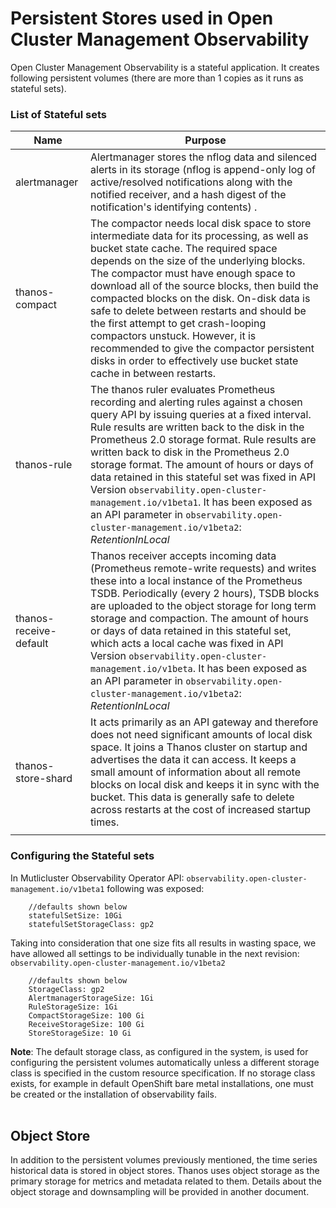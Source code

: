 # Persistent Stores used in Open Cluster Management Observability

Open Cluster Management Observability is a stateful application. It creates following persistent volumes (there are more than 1 copies as it runs as stateful sets).

### List of Stateful sets

| Name | Purpose |
| ----------- | ----------- |
| alertmanager | Alertmanager stores the nflog data and silenced alerts in its storage (nflog is append-only log of active/resolved notifications along with the notified receiver, and a hash digest of the notification's identifying contents) .|
| thanos-compact | The compactor needs local disk space to store intermediate data for its processing, as well as bucket state cache. The required space depends on the size of the underlying blocks. The compactor must have enough space to download all of the source blocks, then build the compacted blocks on the disk. On-disk data is safe to delete between restarts and should be the first attempt to get crash-looping compactors unstuck. However, it is recommended to give the compactor persistent disks in order to effectively use bucket state cache in between restarts. |
| thanos-rule |The thanos ruler evaluates Prometheus recording and alerting rules against a chosen query API by issuing queries at a fixed interval. Rule results are written back to the disk in the Prometheus 2.0 storage format. Rule results are written back to disk in the Prometheus 2.0 storage format. The amount of hours or days of data retained in this stateful set was fixed in API Version `observability.open-cluster-management.io/v1beta1`. It has been exposed as an API parameter in `observability.open-cluster-management.io/v1beta2`: _RetentionInLocal_ |
| thanos-receive-default | Thanos receiver accepts incoming data (Prometheus remote-write requests) and writes these into a local instance of the Prometheus TSDB. Periodically (every 2 hours), TSDB blocks are uploaded to the object storage for long term storage and compaction. The amount of hours or days of data retained in this stateful set, which acts a local cache was fixed in API Version `observability.open-cluster-management.io/v1beta`. It has been exposed as an API parameter in `observability.open-cluster-management.io/v1beta2`: _RetentionInLocal_ |
| thanos-store-shard| It acts primarily as an API gateway and therefore does not need significant amounts of local disk space. It joins a Thanos cluster on startup and advertises the data it can access. It keeps a small amount of information about all remote blocks on local disk and keeps it in sync with the bucket. This data is generally safe to delete across restarts at the cost of increased startup times. |
| | |




### Configuring the Stateful sets

In Mutlicluster Observability Operator API: `observability.open-cluster-management.io/v1beta1` following was exposed:

```
    //defaults shown below
    statefulSetSize: 10Gi
    statefulSetStorageClass: gp2
```
Taking into consideration that one size fits all results in wasting space, we have allowed all settings to be individually tunable in the next revision:  `observability.open-cluster-management.io/v1beta2`

```
    //defaults shown below
    StorageClass: gp2
    AlertmanagerStorageSize: 1Gi 
    RuleStorageSize: 1Gi
    CompactStorageSize: 100 Gi
    ReceiveStorageSize: 100 Gi
    StoreStorageSize: 10 Gi

```
**Note**: The default storage class, as configured in the system, is used for configuring the persistent volumes automatically unless a different storage class is specified in the custom resource specification. If no storage class exists, for example in default OpenShift bare metal installations, one must be created or the installation of observability fails.
<br>
<br>

## Object Store
In addition to the persistent volumes previously mentioned, the time series historical data is stored in object stores. Thanos uses object storage as the primary storage for metrics and metadata related to them. Details about the object storage and downsampling will be provided in another document.